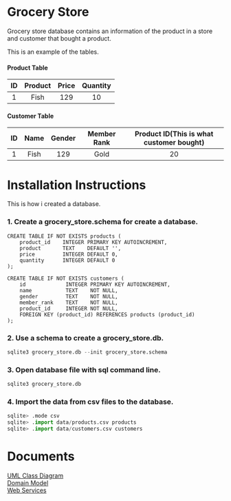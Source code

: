 # Grocery Store  
Grocery store database contains an information of the product in a store and customer that bought a product.  

This is an example of the tables.
#### Product Table
| ID | Product | Price | Quantity |
|:--:|:-------:|:-----:|:--------:|
|  1 |   Fish  |  129  |    10    |
#### Customer Table
| ID | Name | Gender | Member Rank | Product ID(This is what customer bought) |
|:--:|:----:|:------:|:-----------:|:----------------------------------------:|
|  1 | Fish |   129  |     Gold    |                   20                     |

# Installation Instructions  
This is how i created a database.
### 1. Create a grocery_store.schema for create a database.
```
CREATE TABLE IF NOT EXISTS products (
    product_id    INTEGER PRIMARY KEY AUTOINCREMENT,
    product       TEXT    DEFAULT '',
    price         INTEGER DEFAULT 0,
    quantity      INTEGER DEFAULT 0
);

CREATE TABLE IF NOT EXISTS customers (
    id             INTEGER PRIMARY KEY AUTOINCREMENT,
    name           TEXT    NOT NULL,
    gender         TEXT    NOT NULL,
    member_rank    TEXT    NOT NULL,
    product_id     INTEGER NOT NULL,
    FOREIGN KEY (product_id) REFERENCES products (product_id)
);
```
### 2. Use a schema to create a grocery_store.db.
```python
sqlite3 grocery_store.db --init grocery_store.schema
```
### 3. Open database file with sql command line.
```python
sqlite3 grocery_store.db
```
### 4. Import the data from csv files to the database.
```python
sqlite> .mode csv
sqlite> .import data/products.csv products
sqlite> .import data/customers.csv customers
```
# Documents

[UML Class Diagram](../../wiki/UML-Class-Diagram)  
[Domain Model](../../wiki/Domain-Model)  
[Web Services](../../wiki/Web-Services)
